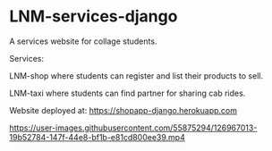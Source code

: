 # LNM-services-django
A services website for collage students.


Services:


LNM-shop where students can register and list their products to sell.


LNM-taxi where students can find partner for sharing cab rides.


Website deployed at: https://shopapp-django.herokuapp.com




https://user-images.githubusercontent.com/55875294/126967013-19b52784-147f-44e8-bf1b-e81cd800ee39.mp4


